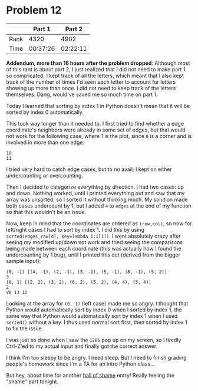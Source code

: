 # Problem 12
| | Part 1 | Part 2 |
|---|---|---|
| Rank | 4320 | 4902 |
| Time | 00:37:26 | 02:22:11 |

**Addendum, more than 16 hours after the problem dropped**: Although most of this rant is about part 2, I just realized that I did not need to make part 1 so complicated. I kept track of all the letters, which meant that I also kept track of the number of times I'd seen each letter to account for letters showing up more than once. I did not need to keep track of the letters themselves. Dang, would've saved me so much time on part 1.

Today I learned that sorting by index 1 in Python doesn't mean that it will be sorted by index 0 automatically.

This took way longer than it needed to. I first tried to find whether a edge coordinate's neighbors were already in some set of edges, but that would not work for the following case, where 1 is the plot, since `0` is a corner and is involved in more than one edge:
```
10
11
```
I tried very hard to catch edge cases, but to no avail; I kept on either undercounting or overcounting.

Then I decided to categorize everything by direction. I had two cases: up and down. Nothing worked, until I printed everything out and saw that my array was unsorted, so I sorted it without thinking much. My solution made both cases undercount by 1, but I added `4` to `edges` at the end of my function so that this wouldn't be an issue.

Now, keep in mind that the coordinates are ordered as `(row,col)`, so now for left/right cases I had to sort by index 1. I did this by using `sorted(edges_raw[d], key=lambda i:i[1])`. I went absolutely crazy after seeing my modified up/down not work and tried seeing the comparisons being made between each coordinate (this was actually how I found the undercounting by 1 bug), until I printed this out (derived from the bigger sample input):
```
(0, -1) [(4, -1), (2, -1), (3, -1), (5, -1), (6, -1), (5, 2)]
3
(0, 1) [(2, 2), (3, 2), (6, 2), (5, 2), (4, 4), (5, 4)]
2
V0 13 12
```
Looking at the array for `(0,-1)` (left case) made me so angry. I thought that Python would automatically sort by index 0 when I sorted by index 1, the same way that Python would automatically sort by index 1 when I used `sorted()` without a key. I thus used normal sort first, then sorted by index 1 to fix the issue.

I was just so done when I saw the `1206` pop up on my screen, so I tiredly Ctrl-Z'ed to my actual input and finally got the correct answer.

I think I'm too sleepy to be angry. I need sleep. But I need to finish grading people's homework since I'm a TA for an intro Python class...

But hey, about time for another [hall of shame](../README.md#hall-of-shame) entry! Really feeling the "shame" part tonight.
